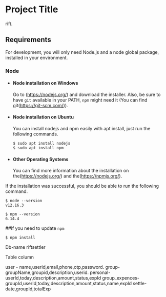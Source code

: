 # Project Title

rift.

## Requirements

For development, you will only need Node.js and a node global package, installed in your environment.

### Node

- #### Node installation on Windows

  Go to (https://nodejs.org/) and download the installer.
  Also, be sure to have `git` available in your PATH, `npm` might need it (You can find git(https://git-scm.com/)).

- #### Node installation on Ubuntu

  You can install nodejs and npm easily with apt install, just run the following commands.

      $ sudo apt install nodejs
      $ sudo apt install npm

- #### Other Operating Systems
  You can find more information about the installation on the(https://nodejs.org/) and the(https://npmjs.org/).

If the installation was successful, you should be able to run the following command.

    $ node --version
    v12.16.3

    $ npm --version
    6.14.4

##If you need to update `npm`

    $ npm install

Db-name riftsettler

Table column

user - name,userid,email,phone,otp,password.
group- groupName,groupid,description,userid.
personal-userId,today,description,amount,status,expId
group_expences-groupId,userId,today,description,amount,status,name,expId
settle-date,groupId,totalExp
